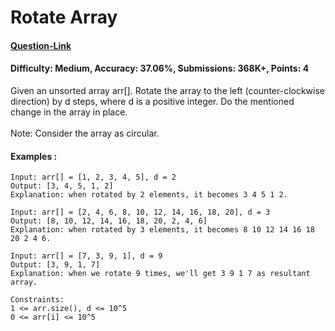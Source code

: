 # Rotate Array
#### [Question-Link](https://www.geeksforgeeks.org/problems/rotate-array-by-n-elements-1587115621/1)
#### Difficulty: Medium, Accuracy: 37.06%, Submissions: 368K+, Points: 4

Given an unsorted array arr[]. Rotate the array to the left (counter-clockwise direction) by d steps, where d is a positive integer. Do the mentioned change in the array in place.
<br><br>
Note: Consider the array as circular.

#### Examples :
```
Input: arr[] = [1, 2, 3, 4, 5], d = 2
Output: [3, 4, 5, 1, 2]
Explanation: when rotated by 2 elements, it becomes 3 4 5 1 2.
```
```
Input: arr[] = [2, 4, 6, 8, 10, 12, 14, 16, 18, 20], d = 3
Output: [8, 10, 12, 14, 16, 18, 20, 2, 4, 6]
Explanation: when rotated by 3 elements, it becomes 8 10 12 14 16 18 20 2 4 6.
```
```
Input: arr[] = [7, 3, 9, 1], d = 9
Output: [3, 9, 1, 7]
Explanation: when we rotate 9 times, we'll get 3 9 1 7 as resultant array.
```
```
Constraints:
1 <= arr.size(), d <= 10^5
0 <= arr[i] <= 10^5
```
